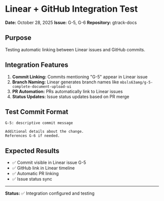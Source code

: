 # Linear + GitHub Integration Test

**Date:** October 28, 2025
**Issue:** G-5, G-6
**Repository:** gtrack-docs

## Purpose

Testing automatic linking between Linear issues and GitHub commits.

## Integration Features

1. **Commit Linking:** Commits mentioning "G-5" appear in Linear issue
2. **Branch Naming:** Linear generates branch names like `mbsls63amg/g-5-complete-document-upload-ui`
3. **PR Automation:** PRs automatically link to Linear issues
4. **Status Updates:** Issue status updates based on PR merge

## Test Commit Format

```
G-5: descriptive commit message

Additional details about the change.
References G-6 if needed.
```

## Expected Results

- ✅ Commit visible in Linear issue G-5
- ✅ GitHub link in Linear timeline
- ✅ Automatic PR linking
- ✅ Issue status sync

---

**Status:** ✅ Integration configured and testing
